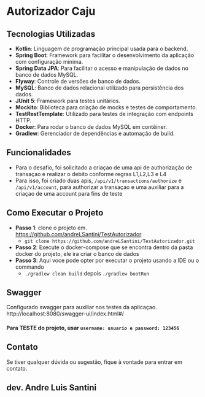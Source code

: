# Autorizador Caju


## Tecnologias Utilizadas

- **Kotlin**: Linguagem de programação principal usada para o backend.
- **Spring Boot**: Framework para facilitar o desenvolvimento da aplicação com configuração mínima.
- **Spring Data JPA**: Para facilitar o acesso e manipulação de dados no banco de dados MySQL.
- **Flyway**: Controle de versões de banco de dados.
- **MySQL**: Banco de dados relacional utilizado para persistência dos dados.
- **JUnit 5**: Framework para testes unitários.
- **Mockito**: Biblioteca para criação de mocks e testes de comportamento.
- **TestRestTemplate**: Utilizado para testes de integração com endpoints HTTP.
- **Docker**: Para rodar o banco de dados MySQL em contêiner.
- **Gradlew**: Gerenciador de dependências e automação de build.

## Funcionalidades
- Para o desafio, foi solicitado a criaçao de uma api de authorização de transaçao e realizar o debito conforme 
regras L1,L2,L3 e L4
- Para isso, foi criado duas apis, ``/api/v1/transactions/authorize`` e ``/api/v1/account``, para authorizar a transaçao e uma auxiliar para a criaçao de uma account para fins de teste


## Como Executar o Projeto
- **Passo 1**: clone o projeto em. https://github.com/andreLSantini/TestAutorizador 
  - ``git clone https://github.com/andreLSantini/TestAutorizador.git``
- **Passo 2**: Execute o docker-compose que se encontra dentro da pasta docker do projeto, ele ira criar o banco de dados
- **Passo 3**: Aqui voce pode opter por executar o projeto usando a IDE ou o commando
  - ``./gradlew clean build`` depois ``./gradlew bootRun``

## Swagger
Configurado swagger para auxiliar nos testes da aplicaçao.
http://localhost:8080/swagger-ui/index.html#/
#### Para TESTE do projeto, usar ```username: usuario e password: 123456```

## Contato

Se tiver qualquer dúvida ou sugestão, fique à vontade para entrar em contato.

## dev. Andre Luis Santini